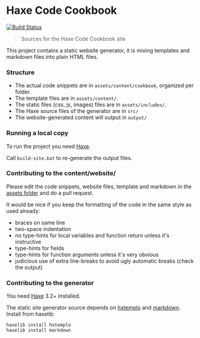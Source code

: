 # Haxe Code Cookbook

[![Build Status](https://travis-ci.org/HaxeFoundation/code-cookbook.svg?branch=master)](https://travis-ci.org/HaxeFoundation/code-cookbook)

> Sources for the Haxe Code Cookbook site

This project contains a static website generator, it is mixing templates and markdown files into plain HTML files.

### Structure

 * The actual code snippets are in `assets/content/cookbook`, organized per folder.
 * The template files are in `assets/content/`.
 * The static files (css, js, images) files are in `assets/includes/`.
 * The Haxe source files of the generator are in `src/`
 * The website-generated content will output in `output/`

### Running a local copy

To run the project you need [Haxe](http://haxe.org).

Call `build-site.bat` to re-generate the output files.

### Contributing to the content/website/

Please edit the code snippets, website files, template and markdown in the [assets folder](assets/content/cookbook) and do a pull request.

It would be nice if you keep the formatting of the code in the same style as used already:

* braces on same line
* two-space indentation
* no type-hints for local variables and function return unless it's instructive
* type-hints for fields
* type-hints for function arguments unless it's very obvious
* judicious use of extra line-breaks to avoid ugly automatic breaks (check the output)

### Contributing to the generator

You need [Haxe](http://haxe.org) 3.2+ installed.

The static site generator source depends on [hxtemplo](http://lib.haxe.org/p/hxtemplo) and [markdown](http://lib.haxe.org/p/markdown). Install from haxelib:
```
haxelib install hxtemplo
haxelib install markdown
```
